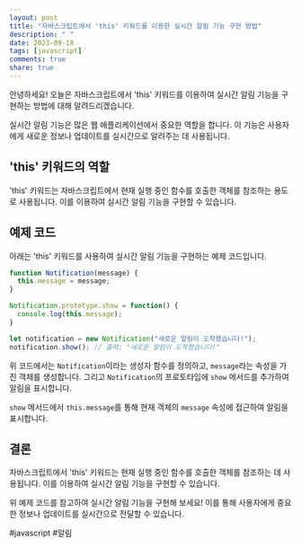 ```yaml
---
layout: post
title: "자바스크립트에서 'this' 키워드를 이용한 실시간 알림 기능 구현 방법"
description: " "
date: 2023-09-18
tags: [javascript]
comments: true
share: true
---
```


안녕하세요! 오늘은 자바스크립트에서 'this' 키워드를 이용하여 실시간 알림 기능을 구현하는 방법에 대해 알려드리겠습니다.

실시간 알림 기능은 많은 웹 애플리케이션에서 중요한 역할을 합니다. 이 기능은 사용자에게 새로운 정보나 업데이트를 실시간으로 알려주는 데 사용됩니다.

## 'this' 키워드의 역할

'this' 키워드는 자바스크립트에서 현재 실행 중인 함수를 호출한 객체를 참조하는 용도로 사용됩니다. 이를 이용하여 실시간 알림 기능을 구현할 수 있습니다.

## 예제 코드

아래는 'this' 키워드를 사용하여 실시간 알림 기능을 구현하는 예제 코드입니다.

```javascript
function Notification(message) {
  this.message = message;
}

Notification.prototype.show = function() {
  console.log(this.message);
}

let notification = new Notification("새로운 알림이 도착했습니다!");
notification.show(); // 출력: "새로운 알림이 도착했습니다!"
```

위 코드에서는 `Notification`이라는 생성자 함수를 정의하고, `message`라는 속성을 가진 객체를 생성합니다. 그리고 `Notification`의 프로토타입에 `show` 메서드를 추가하여 알림을 표시합니다.

`show` 메서드에서 `this.message`를 통해 현재 객체의 `message` 속성에 접근하여 알림을 표시합니다.

## 결론

자바스크립트에서 'this' 키워드는 현재 실행 중인 함수를 호출한 객체를 참조하는 데 사용됩니다. 이를 이용하여 실시간 알림 기능을 구현할 수 있습니다.

위 예제 코드를 참고하여 실시간 알림 기능을 구현해 보세요! 이를 통해 사용자에게 중요한 정보나 업데이트를 실시간으로 전달할 수 있습니다.

#javascript #알림